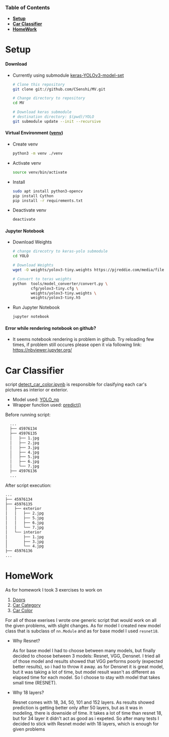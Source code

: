 ### Table of Contents
* **[Setup](#Setup)**
* **[Car Classifier](#carclassifier)**
* **[HomeWork](#HomeWork)**

<a name="Setup"></a>

# Setup 

  #### Download
  * Currently using submodule [keras-YOLOv3-model-set](https://github.com/david8862/keras-YOLOv3-model-set)
    ```bash
    # Clone this repository
    git clone git://github.com/CSenshi/MV.git

    # Change directory to repository
    cd MV

    # Download keras submodule
    # destination directory: $(pwd)/YOLO
    git submodule update --init --recursive
    ```

  #### Virtual Environment ([venv](https://docs.python.org/3/library/venv))

  * Create venv
    ```bash
    python3 -m venv ./venv
    ```

  * Activate venv
    ```bash
    source venv/bin/activate
    ```

  * Install
    ```bash
    sudo apt install python3-opencv
    pip install Cython
    pip install -r requirements.txt
    ```

  * Deactivate venv
    ```bash
    deactivate
    ```

  #### Jupyter Notebook
  * Download Weights
    ```bash
    # change direcotry to keras-yolo submodule
    cd YOLO

    # Download Weights
    wget -O weights/yolov3-tiny.weights https://pjreddie.com/media/files/yolov3-tiny.weights

    # Convert to teras weights
    python  tools/model_converter/convert.py \
            cfg/yolov3-tiny.cfg \
            weights/yolov3-tiny.weights \
            weights/yolov3-tiny.h5
    ```

  * Run Jupyter Notebook
    ```bash
    jupyter notebook
    ```
  #### Error while rendering notebook on github?
  * It seems notebook rendering is problem in github. Try reloading few times, if problem still occures please open it via following link: <br>     https://nbviewer.jupyter.org/

<a name="carclassifier"></a>

# Car Classifier
script [detect_car_color.ipynb](detect_car_color.ipynb) is responsible for clasifying each car's pictures as interior or exterior. 

* Model used: [YOLO_np](https://github.com/david8862/keras-YOLOv3-model-set/blob/25bcf6bcc3187a6199b34dd46a00d916334ba656/yolo.py#L46)
* Wrapper function used: [predict()](https://github.com/david8862/keras-YOLOv3-model-set/blob/25bcf6bcc3187a6199b34dd46a00d916334ba656/yolo.py#L122)

Before running script:
```bash
  ...
  ├── 45976134
  ├── 45976135
  │   ├── 1.jpg
  │   ├── 2.jpg
  │   ├── 3.jpg
  │   ├── 4.jpg
  │   ├── 5.jpg
  │   ├── 6.jpg
  │   └── 7.jpg
  ├── 45976136
  ...
```

After script execution:
```bash
...
├── 45976134
├── 45976135
│   ├── exterior
│   │   ├── 2.jpg
│   │   ├── 5.jpg
│   │   ├── 6.jpg
│   │   └── 7.jpg
│   └── interior
│       ├── 1.jpg
│       ├── 3.jpg
│       └── 4.jpg
├── 45976136
...
```


<a name="HomeWork"></a>

# HomeWork
As for homework I took 3 exercises to work on
1. [Doors](detect_door_type.ipynb)
2. [Car Category](detect_car_type.ipynb)
3. [Car Color](detect_car_color.ipynb)

For all of those exerises I wrote one generic script that would work on all the given problems, with slight changes. As for model I created new model class that is subclass of `nn.Module` and as for base model I used `resnet18`.

  * Why Resnet?
  
    As for base model I had to choose between many models, but finally decided to choose between 3 models: Resnet, VGG, Densnet. I tried all of those model and results showed that VGG performs poorly (expected better results), so i had to throw it away. as for Densnet it is great model, but it was taking a lot of time, but model result wasn't as different as elapsed time for each model. So I choose to stay with model that takes small time (RESNET).
 
  * Why 18 layers?
  
    Resnet comes with 18, 34, 50, 101 and 152 layers. As results showed prediction is getting better only after 50 layers, but as it was in modeling, there is downside of time. It takes a lot of time than resnet 18, but for 34 layer it didn't act as good as i expeted. So after many tests I decided to stick with Resnet model with 18 layers, which is enough for given problems
